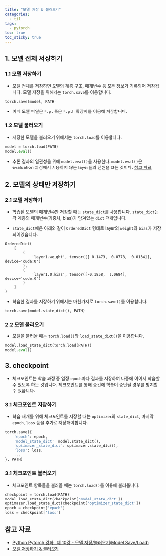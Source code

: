 ```yaml
---
title: "모델 저장 & 불러오기"
categories:
  - til
tags:
  - pytorch
toc: true
toc_sticky: true
---
```


## 1. 모델 전체 저장하기
### 1.1 모델 저장하기
- 모델 전체를 저장하면 모델의 계층 구조, 매개변수 등 모든 정보가 기록되어 저장됩니다. 모델 저장을 위해서는 ```torch.save```를 이용합니다.
```python
torch.save(model, PATH)
```
- 이때 모델 파일은 ```*.pt``` 혹은 ```*.pth``` 확장자를 이용해 저장합니다.

### 1.2 모델 불러오기
- 저장한 모델을 불러오기 위해서는 ```torch.load```를 이용합니다.
```python
model = torch.load(PATH)
model.eval()
```
- 추론 결과의 일관성을 위해 ```model.eval()```을 사용한다. ```model.eval()```은 evaluation 과정에서 사용하지 않는 layer들의 전원을 끄는 것이다. [참고 자료](https://stackoverflow.com/questions/60018578/what-does-model-eval-do-in-pytorch/60018731#60018731)

## 2. 모델의 상태만 저장하기
### 2.1 모델 저장하기
- 학습된 모델의 매개변수만 저장할 때는 ```state_dict```를 사용합니다. ```state_dict```는 각 계층의 매개변수(가중치, bias)가 담겨있는 ```dict``` 객체입니다.

- ```state_dict```에은 아래와 같이 ```OrderedDict``` 형태로 layer의 ```weight```와 ```bias```가 저장되어있습니다.
```
OrderedDict(
    [
        (
            'layer1.weight', tensor([[ 0.1473,  0.0778,  0.0134]], device='cuda:0')
        ),
        (
            'layer1.0.bias', tensor([-0.1858,  0.0684], device='cuda:0')
        )
    ]
)
```
- 학습한 결과를 저장하기 위해서는 마찬가지로 ```torch.save()```를 이용합니다.
```python
torch.save(model.state_dict(), PATH)
```
### 2.2 모델 불러오기
- 모델을 불러올 때는 ```torch.load()```와 ```load_state_dict()```을 이용합니다.
```python
model.load_state_dict(torch.load(PATH))
model.eval()
```

## 3. checkpoint
- 체크포인트는 학습 과정 중 일정 ```epoch```마다 결과를 저장하여 나중에 이어서 학습할 수 있도록 하는 것입니다. 체크포인트를 통해 중간에 학습이 중단될 경우를 방지할 수 있습니다.
### 3.1 체크포인트 저장하기
- 학습 재개를 위해 체크포인트를 저장할 때는 ```optimizer```의 ```state_dict```, 마지막 ```epoch```, ```loss``` 등을 추가로 저장해야합니다.
```python
torch.save({
    'epoch': epoch,
    'model_state_dict': model.state_dict(),
    'optimazer_state_dict': optimazer.state_dict(),
    'loss': loss,
    ...
}, PATH)
```

### 3.1 체크포인트 불러오기
- 체크포인트 항목들을 불러올 때는 ```torch.load()```를 이용해 불러옵니다.
```python
checkpoint = torch.load(PATH)
model.load_state_dict(checkpoint['model_state_dict'])
optimazer.load_state_dict(checkpoint['optimizer_state_dict'])
epoch = checkpoint['epoch']
loss = checkpoint['loss']
```

## 참고 자료
- [Python Pytorch 강좌 : 제 10강 - 모델 저장/불러오기(Model Save/Load)](https://076923.github.io/posts/Python-pytorch-10/)
- [모델 저장하기 & 불러오기](https://tutorials.pytorch.kr/beginner/saving_loading_models.html#inference)